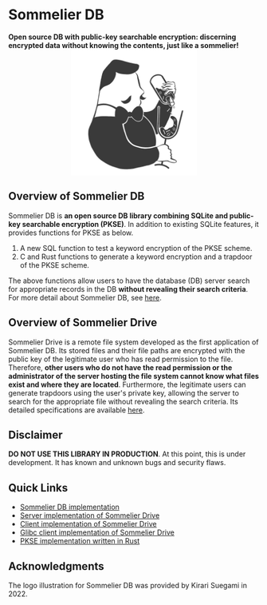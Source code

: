 # Sommelier DB
**Open source DB with public-key searchable encryption: discerning encrypted data without knowing the contents, just like a sommelier!**
<img src="./assets/figs/logo.png" width="50%" style="display: block; margin: auto;">

## Overview of Sommelier DB
Sommelier DB is **an open source DB library combining SQLite and public-key searchable encryption (PKSE)**. In addition to existing SQLite features, it provides functions for PKSE as below.


1. A new SQL function to test a keyword encryption of the PKSE scheme.
2. C and Rust functions to generate a keyword encryption and a trapdoor of the PKSE scheme.


The above functions allow users to have the database (DB) server search for appropriate records in the DB **without revealing their search criteria**.
For more detail about Sommelier DB, see [here](./db/intro.md).

## Overview of Sommelier Drive
Sommelier Drive is a remote file system developed as the first application of Sommelier DB. Its stored files and their file paths are encrypted with the public key of the legitimate user who has read permission to the file. Therefore, **other users who do not have the read permission or the administrator of the server hosting the file system cannot know what files exist and where they are located**. Furthermore, the legitimate users can generate trapdoors using the user's private key, allowing the server to search for the appropriate file without revealing the search criteria.
Its detailed specifications are available [here](./drive/intro.md).

## Disclaimer
**DO NOT USE THIS LIBRARY IN PRODUCTION**. At this point, this is under development. It has known and unknown bugs and security flaws.

## Quick Links
- [Sommelier DB implementation](https://github.com/Sommelier-db/sommelier-db)
- [Server implementation of Sommelier Drive](https://github.com/Sommelier-db/sommelier-drive-server)
- [Client implementation of Sommelier Drive](https://github.com/Sommelier-db/sommelier-drive-client)
- [Glibc client implementation of Sommelier Drive](https://github.com/Sommelier-db/sommelier-drive-glibc/tree/drive)
- [PKSE implementation written in Rust](https://github.com/Sommelier-db/rust-searchable-pke)

## Acknowledgments
The logo illustration for Sommelier DB was provided by Kirari Suegami in 2022.